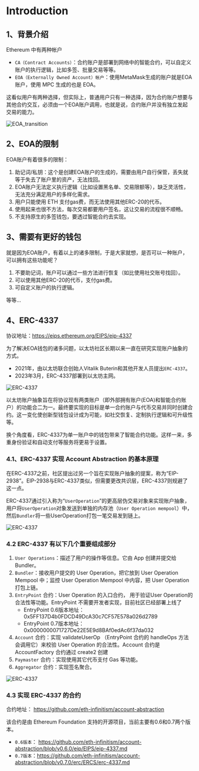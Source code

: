 # Introduction

## 1、背景介绍
Ethereum 中有两种帐户
- `CA（Contract Accounts）`：合约账户是部署到网络中的智能合约，可以自定义账户的执行逻辑，比如多签、批量交易等等。
- `EOA（Externally Owned Account）帐户`：使用MetaMask生成的账户就是EOA账户，使用 MPC 生成的也是 EOA。

这看似用户有两种选择，但实际上，普通用户只有一种选择，因为合约账户想要与其他合约交互，必须由一个EOA账户调用，也就是说，合约账户并没有独立发起交易的能力。

![EOA_transition](/images/eoa.webp)

## 2、EOA的限制
EOA账户有着很多的限制：
1. 助记词/私钥：这个是创建EOA账户的生成的，需要由用户自行保管，丢失就等于失去了账户里的资产，无法找回。
2. EOA账户无法定义执行逻辑（比如设置黑名单、交易限额等），缺乏灵活性，无法充分满足用户的多样化需求。
3. 用户只能使用 ETH 支付gas费，而无法使用其他ERC-20的代币。
4. 使用起来也很不方法，每次交易都要用户签名，这让交易的流程很不顺畅。
4. 不支持原生的多签钱包，要透过智能合约去实现。

## 3、需要有更好的钱包
就是因为EOA账户，有着以上的诸多限制，于是大家就想，是否可以一种账户，可以拥有这些功能呢？
1. 不要助记词，账户可以通过一些方法进行恢复（如比使用社交账号找回）。
2. 可以使用其他ERC-20的代币，支付gas费。
3. 可自定义账户的执行逻辑。

等等...

## 4、ERC-4337
协议地址：https://eips.ethereum.org/EIPS/eip-4337

为了解决EOA钱包的诸多问题，以太坊社区长期以来一直在研究实现账户抽象的方式。
- 2021年，由以太坊联合创始人Vitalik Buterin和其他开发人员提出`ERC-4337`。
- 2023年3月，ERC-4337部署到以太坊主网。

![ERC-4337](/images/erc-4337.webp)

以太坊账户抽象旨在将协议现有两类账户（即外部拥有账户(EOA)和智能合约账户）的功能合二为一。最终要实现的目标是单一合约账户与代币交易并同时创建合约。这一变化使创新型钱包设计成为可能，如社交恢复、定制执行逻辑和可升级性等。

换个角度看，ERC-4337为单一账户中的钱包带来了智能合约功能。这样一来，多重身份验证和自动支付等服务将更易于设置。


### 4.1、ERC-4337 实现  Account Abstraction 的基本原理
在ERC-4337之前，社区提出过另一个旨在实现账户抽象的提案，称为“EIP-2938”。EIP-2938与ERC-4337类似，但需要更改共识层，ERC-4337则规避了这一点。

ERC-4337通过引入称为“`UserOperation`”的更高层伪交易对象来实现账户抽象，用户将`UserOperation`对象发送到单独的内存池（`User Operation mempool`）中，然后`Bundler`将一些UserOperation打包一笔交易发到链上。

![ERC-4337](/images/4337-flow.png)

### 4.2 ERC-4337 有以下几个重要组成部分

1. `User Operations`：描述了用户的操作等信息。它由 App 创建并提交给 Bundler。
2. `Bundler`：接收用户提交的 User Operation，把它放到 User Operation Mempool 中；监控 User Operation Mempool 中内容，把 User Operation 打包上链。
3. `EntryPoint` 合约：User Operation 的入口合约， 用于验证User Operation的合法性等功能。EntryPoint 不需要开发者实现，目前社区已经部署上线了
    - EntryPoint 0.6版本地址：0x5FF137D4b0FDCD49DcA30c7CF57E578a026d2789
    - EntryPoint 0.7版本地址：0x0000000071727De22E5E9d8BAf0edAc6f37da032
4. `Account` 合约：实现 validateUserOp （EntryPoint 合约的 handleOps 方法会调用它）来校验 User Operation 的合法性。Account 合约是 AccountFactory 合约通过 create2 创建
5. `Paymaster` 合约：实现使用其它代币支付 Gas 等功能。
6. `Aggregator` 合约：实现签名聚合。

![ERC-4337](/images/4337component.webp)

### 4.3 实现 ERC-4337 的合约
合约地址： https://github.com/eth-infinitism/account-abstraction

该合约是由 Ethereum Foundation 支持的开源项目，当前主要有0.6和0.7两个版本。
- `0.6版本`： https://github.com/eth-infinitism/account-abstraction/blob/v0.6.0/eip/EIPS/eip-4337.md
- `0.7版本`：https://github.com/eth-infinitism/account-abstraction/blob/v0.7.0/erc/ERCS/erc-4337.md

